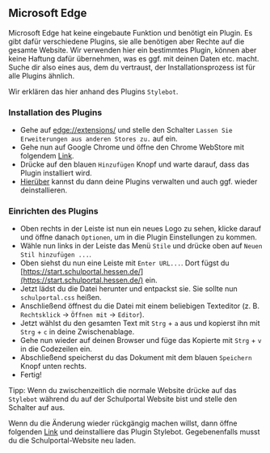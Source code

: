 ## Microsoft Edge
Microsoft Edge hat keine eingebaute Funktion und benötigt ein Plugin. Es gibt dafür verschiedene Plugins,
sie alle benötigen aber Rechte auf die gesamte Website. Wir verwenden hier ein bestimmtes Plugin, können aber keine Haftung dafür übernehmen,
was es ggf. mit deinen Daten etc. macht. Suche dir also eines aus, dem du vertraust, der Installationsprozess ist für alle Plugins ähnlich.

Wir erklären das hier anhand des Plugins `Stylebot`.

### Installation des Plugins
- Gehe auf [edge://extensions/](edge://extensions/) und stelle den Schalter `Lassen Sie Erweiterungen aus anderen Stores zu.` auf ein.
- Gehe nun auf Google Chrome und öffne den Chrome WebStore mit folgendem [Link](https://chrome.google.com/webstore/detail/stylebot/oiaejidbmkiecgbjeifoejpgmdaleoha).
- Drücke auf den blauen `Hinzufügen` Knopf und warte darauf, dass das Plugin installiert wird.
- [Hierüber](edge://extensions/) kannst du dann deine Plugins verwalten und auch ggf. wieder deinstallieren.

### Einrichten des Plugins
- Oben rechts in der Leiste ist nun ein neues Logo zu sehen, klicke darauf und öffne danach `Optionen`, um in die Plugin Einstellungen zu kommen.
- Wähle nun links in der Leiste das Menü `Stile` und drücke oben auf `Neuen Stil hinzufügen ...`.
- Oben siehst du nun eine Leiste mit `Enter URL...`. Dort fügst du [https://start.schulportal.hessen.de/](https://start.schulportal.hessen.de/) ein.
- Jetzt lädst du die Datei herunter und entpackst sie. Sie sollte nun `schulportal.css` heißen.
- Anschließend öffnest du die Datei mit einem beliebigen Texteditor (z. B. `Rechtsklick` &rarr; `Öffnen mit` &rarr;  `Editor`).
- Jetzt wählst du den gesamten Text mit `Strg` + `a` aus und kopierst ihn mit `Strg` + `c` in deine Zwischenablage.
- Gehe nun wieder auf deinen Browser und füge das Kopierte mit `Strg` + `v` in die Codezeilen ein.
- Abschließend speicherst du das Dokument mit dem blauen `Speichern` Knopf unten rechts.
- Fertig!

Tipp: Wenn du zwischenzeitlich die normale Website drücke auf das `Stylebot` während du auf der Schulportal Website bist und stelle den Schalter auf aus.

Wenn du die Änderung wieder rückgängig machen willst, dann öffne folgenden [Link](edge://extensions/) und deinstalliere das Plugin Stylebot.
Gegebenenfalls musst du die Schulportal-Website neu laden. 
